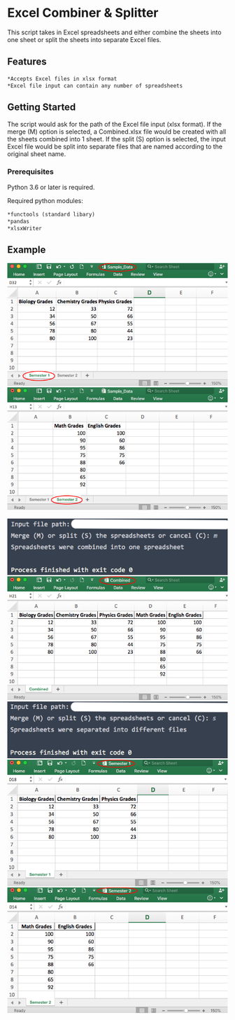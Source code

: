 # Excel Combiner & Splitter

This script takes in Excel spreadsheets and either combine the sheets into one sheet or split the sheets into separate Excel files. 

## Features
    *Accepts Excel files in xlsx format
    *Excel file input can contain any number of spreadsheets
    
## Getting Started

The script would ask for the path of the Excel file input (xlsx format).  If the merge (M) option is selected, a Combined.xlsx file would be created with all the sheets combined into 1 sheet.
If the split (S) option is selected, the input Excel file would be split into separate files that are named according to the original sheet name.

### Prerequisites
Python 3.6 or later is required.

Required python modules:

    *functools (standard libary)
    *pandas
    *xlsxWriter 

## Example
![Image](Screenshot_1.png)
![Image](Screenshot_2.png)&nbsp;
![Image](Screenshot_3.png)
![Image](Screenshot_4.png)
![Image](Screenshot_5.png)
![Image](Screenshot_6.png)
![Image](Screenshot_7.png)



